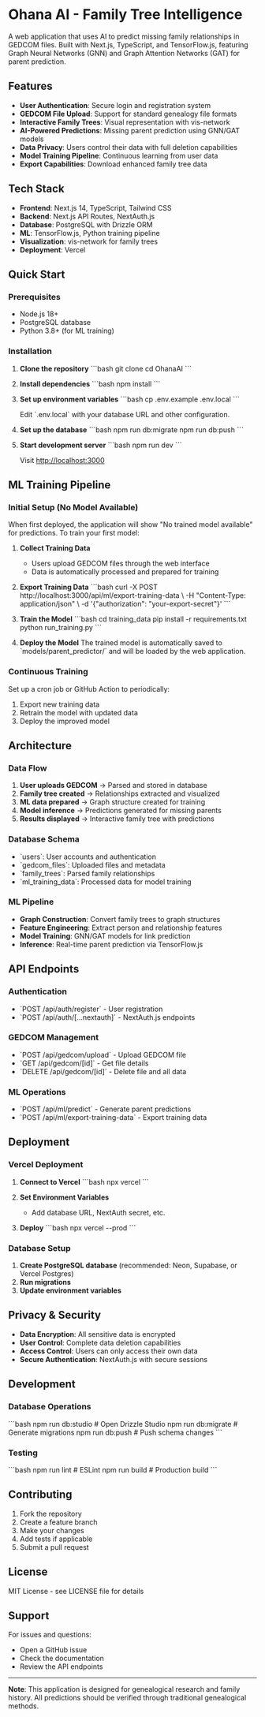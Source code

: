 # Ohana AI - Family Tree Intelligence

A web application that uses AI to predict missing family relationships in GEDCOM files. Built with Next.js, TypeScript, and TensorFlow.js, featuring Graph Neural Networks (GNN) and Graph Attention Networks (GAT) for parent prediction.

## Features

- **User Authentication**: Secure login and registration system
- **GEDCOM File Upload**: Support for standard genealogy file formats
- **Interactive Family Trees**: Visual representation with vis-network
- **AI-Powered Predictions**: Missing parent prediction using GNN/GAT models
- **Data Privacy**: Users control their data with full deletion capabilities
- **Model Training Pipeline**: Continuous learning from user data
- **Export Capabilities**: Download enhanced family tree data

## Tech Stack

- **Frontend**: Next.js 14, TypeScript, Tailwind CSS
- **Backend**: Next.js API Routes, NextAuth.js
- **Database**: PostgreSQL with Drizzle ORM
- **ML**: TensorFlow.js, Python training pipeline
- **Visualization**: vis-network for family trees
- **Deployment**: Vercel

## Quick Start

### Prerequisites

- Node.js 18+
- PostgreSQL database
- Python 3.8+ (for ML training)

### Installation

1. **Clone the repository**
   \`\`\`bash
   git clone <your-repo-url>
   cd OhanaAI
   \`\`\`

2. **Install dependencies**
   \`\`\`bash
   npm install
   \`\`\`

3. **Set up environment variables**
   \`\`\`bash
   cp .env.example .env.local
   \`\`\`
   
   Edit \`.env.local\` with your database URL and other configuration.

4. **Set up the database**
   \`\`\`bash
   npm run db:migrate
   npm run db:push
   \`\`\`

5. **Start development server**
   \`\`\`bash
   npm run dev
   \`\`\`

   Visit [http://localhost:3000](http://localhost:3000)

## ML Training Pipeline

### Initial Setup (No Model Available)

When first deployed, the application will show "No trained model available" for predictions. To train your first model:

1. **Collect Training Data**
   - Users upload GEDCOM files through the web interface
   - Data is automatically processed and prepared for training

2. **Export Training Data**
   \`\`\`bash
   curl -X POST http://localhost:3000/api/ml/export-training-data \\
     -H "Content-Type: application/json" \\
     -d '{"authorization": "your-export-secret"}'
   \`\`\`

3. **Train the Model**
   \`\`\`bash
   cd training_data
   pip install -r requirements.txt
   python run_training.py
   \`\`\`

4. **Deploy the Model**
   The trained model is automatically saved to \`models/parent_predictor/\` and will be loaded by the web application.

### Continuous Training

Set up a cron job or GitHub Action to periodically:
1. Export new training data
2. Retrain the model with updated data
3. Deploy the improved model

## Architecture

### Data Flow

1. **User uploads GEDCOM** → Parsed and stored in database
2. **Family tree created** → Relationships extracted and visualized
3. **ML data prepared** → Graph structure created for training
4. **Model inference** → Predictions generated for missing parents
5. **Results displayed** → Interactive family tree with predictions

### Database Schema

- \`users\`: User accounts and authentication
- \`gedcom_files\`: Uploaded files and metadata
- \`family_trees\`: Parsed family relationships
- \`ml_training_data\`: Processed data for model training

### ML Pipeline

- **Graph Construction**: Convert family trees to graph structures
- **Feature Engineering**: Extract person and relationship features
- **Model Training**: GNN/GAT models for link prediction
- **Inference**: Real-time parent prediction via TensorFlow.js

## API Endpoints

### Authentication
- \`POST /api/auth/register\` - User registration
- \`POST /api/auth/[...nextauth]\` - NextAuth.js endpoints

### GEDCOM Management
- \`POST /api/gedcom/upload\` - Upload GEDCOM file
- \`GET /api/gedcom/[id]\` - Get file details
- \`DELETE /api/gedcom/[id]\` - Delete file and all data

### ML Operations
- \`POST /api/ml/predict\` - Generate parent predictions
- \`POST /api/ml/export-training-data\` - Export training data

## Deployment

### Vercel Deployment

1. **Connect to Vercel**
   \`\`\`bash
   npx vercel
   \`\`\`

2. **Set Environment Variables**
   - Add database URL, NextAuth secret, etc.

3. **Deploy**
   \`\`\`bash
   npx vercel --prod
   \`\`\`

### Database Setup

1. **Create PostgreSQL database** (recommended: Neon, Supabase, or Vercel Postgres)
2. **Run migrations**
3. **Update environment variables**

## Privacy & Security

- **Data Encryption**: All sensitive data is encrypted
- **User Control**: Complete data deletion capabilities
- **Access Control**: Users can only access their own data
- **Secure Authentication**: NextAuth.js with secure sessions

## Development

### Database Operations
\`\`\`bash
npm run db:studio     # Open Drizzle Studio
npm run db:migrate    # Generate migrations
npm run db:push       # Push schema changes
\`\`\`

### Testing
\`\`\`bash
npm run lint          # ESLint
npm run build         # Production build
\`\`\`

## Contributing

1. Fork the repository
2. Create a feature branch
3. Make your changes
4. Add tests if applicable
5. Submit a pull request

## License

MIT License - see LICENSE file for details

## Support

For issues and questions:
- Open a GitHub issue
- Check the documentation
- Review the API endpoints

---

**Note**: This application is designed for genealogical research and family history. All predictions should be verified through traditional genealogical methods.